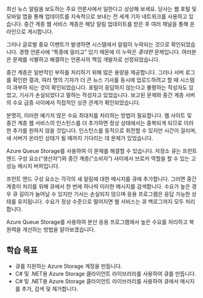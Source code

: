 최신 뉴스 알림을 보도하는 주요 언론사에서 일한다고 상상해 보세요. 당사는 웹 포털 및 모바일 앱을 통해 업데이트를 지속적으로 보내는 전 세계 기자 네트워크를 사용하고 있습니다. 중간 계층 웹 서비스 계층은 해당 알림 업데이트를 받은 후 여러 채널을 통해 온라인으로 게시합니다.

그러나 글로벌 중요 이벤트가 발생하면 시스템에서 알림이 누락되는 것으로 확인되었습니다. 경쟁 언론사에 “특종에 밀리고” 있기 때문에 이 누락은 _중대한_ 문제입니다. 여러분은 문제를 식별하고 해결하는 언론사의 책임 개발자로 선정되었습니다.

중간 계층은 일반적인 부하를 처리하기 위해 많은 용량을 제공합니다. 그러나 서버 로그를 확인한 결과, 여러 명의 기자가 더 큰 뉴스 기사를 동시에 업로드하려고 할 때 시스템이 과부하 되는 것이 확인되었습니다. 포털이 응답하지 않는다고 불평하는 작성자도 있었고, 기사가 손실되었다고 말하는 작성자고 있었습니다. 보고된 문제와 중간 계층 서버의 수요 급증 사이에서 직접적인 상관 관계가 확인되었습니다.

분명히, 이러한 예기치 않은 수요 최대치를 처리하는 방법이 필요합니다. 웹 사이트 및 중간 계층 웹 서비스의 인스턴스를 더 추가하면 정상 상태에서는 중복되게 되므로 이러한 추가를 원하지 않을 것입니다. 인스턴스를 동적으로 회전할 수 있지만 시간이 걸리며, 새 서버가 온라인 상태가 될 때까지 기다리는 데 문제가 있었습니다.

Azure Queue Storage를 사용하여 이 문제를 해결할 수 있습니다. 저장소 큐는 프런트 엔드 구성 요소(“생산자”)와 중간 계층(“소비자”) 사이에서 브로커 역할을 할 수 있는 고성능 메시지 버퍼입니다. 

프런트 엔드 구성 요소는 각각의 새 알림에 대한 메시지를 큐에 추가합니다. 그러면 중간 계층이 처리를 위해 큐에서 한 번에 하나씩 이러한 메시지를 검색합니다. 수요가 높은 경우 큐 길이가 늘어날 수 있지만 기사는 손실되지 않으며 응용 프로그램은 응답 가능한 상태를 유지됩니다. 수요가 정상 수준으로 떨어지면 웹 서비스는 큐 백로그까지 모두 처리합니다.

Azure Queue Storage를 사용하여 분산 응용 프로그램에서 높은 수요를 처리하고 복원력을 개선하는 방법을 알아보겠습니다.

## <a name="learning-objectives"></a>학습 목표

- 큐를 지원하는 Azure Storage 계정을 만듭니다.
- C# 및 .NET용 Azure Storage 클라이언트 라이브러리를 사용하여 큐를 만듭니다.
- C# 및 .NET용 Azure Storage 클라이언트 라이브러리를 사용하여 큐에서 메시지를 추가, 검색 및 제거합니다.
